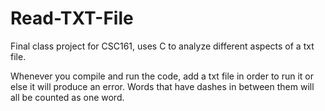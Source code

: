 # Read-TXT-File
Final class project for CSC161, uses C to analyze different aspects of a txt file.

Whenever you compile and run the code, add a txt file in order to run it or else it will produce an error.
Words that have dashes in between them will all be counted as one word.

